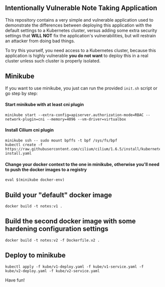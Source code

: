 ## Intentionally Vulnerable Note Taking Application

This repository contains a very simple and vulnerable application used to demonstrate the differences between deploying this application with the default settings to a Kubernetes cluster, versus adding some extra security settings that **WILL NOT** fix the application's vulnerabilities, but will restrain an attacker from doing bad things.

To try this yourself, you need access to a Kubernetes cluster, because this application is highly vulnerable **you do not want** to deploy this in a real cluster unless such cluster is properly isolated.

## Minikube
If you want to use minikube, you just can run the provided `init.sh` script or go step by step:

#### Start minikube with at least cni plugin

    minikube start --extra-config=apiserver.authorization-mode=RBAC --network-plugin=cni --memory=4096 --vm-driver=virtualbox

#### Install Cilium cni plugin

    minikube ssh -- sudo mount bpffs -t bpf /sys/fs/bpf
    kubectl create -f https://raw.githubusercontent.com/cilium/cilium/1.6.5/install/kubernetes/quick-install.yaml

#### Change your docker context to the one in minikube, otherwise you'll need to push the docker images to a registry

    eval $(minikube docker-env)
    
## Build your "default" docker image

    docker build -t notes:v1 .
    
## Build the second docker image with some hardening configuration settings

    docker build -t notes:v2 -f Dockerfile.v2 .
    
## Deploy to minikube

    kubectl apply -f kube/v1-deploy.yaml -f kube/v1-service.yaml -f kube/v2-deploy.yaml -f kube/v2-service.yaml

Have fun!


